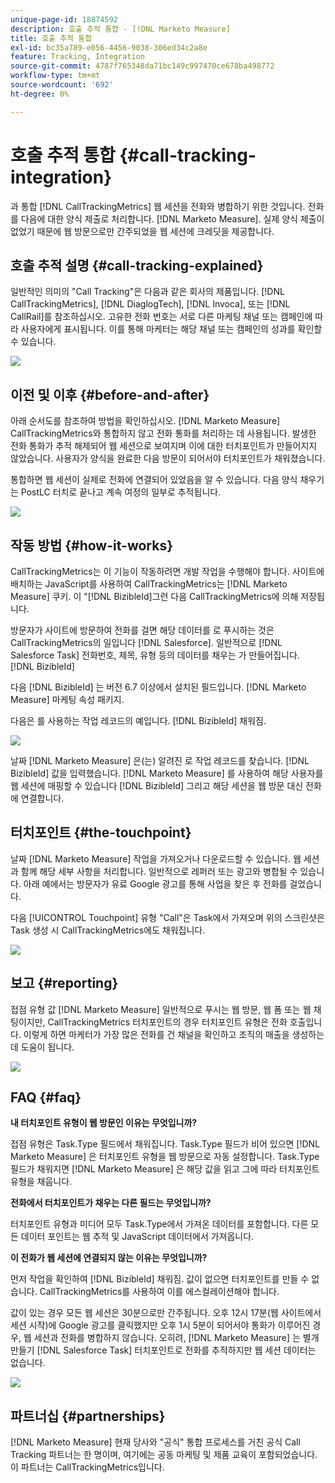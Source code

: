 ```yaml
---
unique-page-id: 18874592
description: 호출 추적 통합 - [!DNL Marketo Measure]
title: 호출 추적 통합
exl-id: bc35a789-e056-4456-9038-306ed34c2a8e
feature: Tracking, Integration
source-git-commit: 4787f765348da71bc149c997470ce678ba498772
workflow-type: tm+mt
source-wordcount: '692'
ht-degree: 0%

---
```


# 호출 추적 통합 {#call-tracking-integration}

과 통합 [!DNL CallTrackingMetrics] 웹 세션을 전화와 병합하기 위한 것입니다. 전화를 다음에 대한 양식 제출로 처리합니다. [!DNL Marketo Measure]. 실제 양식 제출이 없었기 때문에 웹 방문으로만 간주되었을 웹 세션에 크레딧을 제공합니다.

## 호출 추적 설명 {#call-tracking-explained}

일반적인 의미의 &quot;Call Tracking&quot;은 다음과 같은 회사의 제품입니다. [!DNL CallTrackingMetrics], [!DNL DiaglogTech], [!DNL Invoca], 또는 [!DNL CallRail]를 참조하십시오. 고유한 전화 번호는 서로 다른 마케팅 채널 또는 캠페인에 따라 사용자에게 표시됩니다. 이를 통해 마케터는 해당 채널 또는 캠페인의 성과를 확인할 수 있습니다.

![](assets/1.png)

## 이전 및 이후 {#before-and-after}

아래 순서도를 참조하여 방법을 확인하십시오. [!DNL Marketo Measure] CallTrackingMetrics와 통합하지 않고 전화 통화를 처리하는 데 사용됩니다. 발생한 전화 통화가 추적 해제되어 웹 세션으로 보여지며 이에 대한 터치포인트가 만들어지지 않았습니다. 사용자가 양식을 완료한 다음 방문이 되어서야 터치포인트가 채워졌습니다.

통합하면 웹 세션이 실제로 전화에 연결되어 있었음을 알 수 있습니다. 다음 양식 채우기는 PostLC 터치로 끝나고 계속 여정의 일부로 추적됩니다.

![](assets/2.png)

## 작동 방법 {#how-it-works}

CallTrackingMetrics는 이 기능이 작동하려면 개발 작업을 수행해야 합니다. 사이트에 배치하는 JavaScript를 사용하여 CallTrackingMetrics는 [!DNL Marketo Measure] 쿠키. 이 &quot;[!DNL BizibleId]그런 다음 CallTrackingMetrics에 의해 저장됩니다.

방문자가 사이트에 방문하여 전화를 걸면 해당 데이터를 로 푸시하는 것은 CallTrackingMetrics의 일입니다 [!DNL Salesforce].  일반적으로 [!DNL Salesforce Task] 전화번호, 제목, 유형 등의 데이터를 채우는 가 만들어집니다. [!DNL BizibleId]

다음 [!DNL BizibleId] 는 버전 6.7 이상에서 설치된 필드입니다. [!DNL Marketo Measure] 마케팅 속성 패키지.

다음은 를 사용하는 작업 레코드의 예입니다. [!DNL BizibleId] 채워짐.

![](assets/3.png)

날짜 [!DNL Marketo Measure] 은(는) 알려진 로 작업 레코드를 찾습니다. [!DNL BizibleId] 값을 입력했습니다. [!DNL Marketo Measure] 를 사용하여 해당 사용자를 웹 세션에 매핑할 수 있습니다 [!DNL BizibleId] 그리고 해당 세션을 웹 방문 대신 전화에 연결합니다.

## 터치포인트 {#the-touchpoint}

날짜 [!DNL Marketo Measure] 작업을 가져오거나 다운로드할 수 있습니다. 웹 세션과 함께 해당 세부 사항을 처리합니다. 일반적으로 레퍼러 또는 광고와 병합될 수 있습니다. 아래 예에서는 방문자가 유료 Google 광고를 통해 사업을 찾은 후 전화를 걸었습니다.

다음 [!UICONTROL Touchpoint] 유형 &quot;Call&quot;은 Task에서 가져오며 위의 스크린샷은 Task 생성 시 CallTrackingMetrics에도 채워집니다.

![](assets/4.png)

## 보고 {#reporting}

접점 유형 값 [!DNL Marketo Measure] 일반적으로 푸시는 웹 방문, 웹 폼 또는 웹 채팅이지만, CallTrackingMetrics 터치포인트의 경우 터치포인트 유형은 전화 호출입니다. 이렇게 하면 마케터가 가장 많은 전화를 건 채널을 확인하고 조직의 매출을 생성하는 데 도움이 됩니다.

![](assets/5.png)

## FAQ {#faq}

**내 터치포인트 유형이 웹 방문인 이유는 무엇입니까?**

접점 유형은 Task.Type 필드에서 채워집니다. Task.Type 필드가 비어 있으면 [!DNL Marketo Measure] 은 터치포인트 유형을 웹 방문으로 자동 설정합니다. Task.Type 필드가 채워지면 [!DNL Marketo Measure] 은 해당 값을 읽고 그에 따라 터치포인트 유형을 채웁니다.

**전화에서 터치포인트가 채우는 다른 필드는 무엇입니까?**

터치포인트 유형과 미디어 모두 Task.Type에서 가져온 데이터를 포함합니다. 다른 모든 데이터 포인트는 웹 추적 및 JavaScript 데이터에서 가져옵니다.

**이 전화가 웹 세션에 연결되지 않는 이유는 무엇입니까?**

먼저 작업을 확인하여 [!DNL BizibleId] 채워짐. 값이 없으면 터치포인트를 만들 수 없습니다. CallTrackingMetrics를 사용하여 이를 에스컬레이션해야 합니다.

값이 있는 경우 모든 웹 세션은 30분으로만 간주됩니다. 오후 12시 17분(웹 사이트에서 세션 시작)에 Google 광고를 클릭했지만 오후 1시 5분이 되어서야 통화가 이루어진 경우, 웹 세션과 전화를 병합하지 않습니다. 오히려, [!DNL Marketo Measure] 는 별개 만들기 [!DNL Salesforce Task] 터치포인트로 전화를 추적하지만 웹 세션 데이터는 없습니다.

![](assets/6.png)

## 파트너십 {#partnerships}

[!DNL Marketo Measure] 현재 당사와 &quot;공식&quot; 통합 프로세스를 거친 공식 Call Tracking 파트너는 한 명이며, 여기에는 공동 마케팅 및 제품 교육이 포함되었습니다. 이 파트너는 CallTrackingMetrics입니다.
